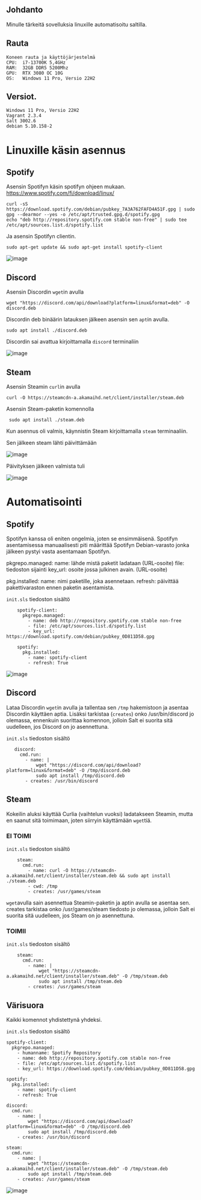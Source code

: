 ## Johdanto

Minulle tärkeitä sovelluksia linuxille automatisoitu saltilla.

## Rauta

    Koneen rauta ja käyttöjärjestelmä
    CPU:  i7-13700K 5,4GHz
    RAM:  32GB DDR5 5200Mhz
    GPU:  RTX 3080 OC 10G
    OS:   Windows 11 Pro, Versio 22H2
    
## Versiot. 
    
    Windows 11 Pro, Versio 22H2
    Vagrant 2.3.4
    Salt 3002.6
    debian 5.10.158-2
    

# Linuxille käsin asennus

## Spotify

Asensin Spotifyn käsin spotifyn ohjeen mukaan. https://www.spotify.com/fi/download/linux/

    curl -sS https://download.spotify.com/debian/pubkey_7A3A762FAFD4A51F.gpg | sudo gpg --dearmor --yes -o /etc/apt/trusted.gpg.d/spotify.gpg
    echo "deb http://repository.spotify.com stable non-free" | sudo tee /etc/apt/sources.list.d/spotify.list

Ja asensin Spotifyn clientin.

    sudo apt-get update && sudo apt-get install spotify-client

![image](https://user-images.githubusercontent.com/122887067/237043327-cf6fe69e-d76f-4e21-b8a6-533452009e55.png)

## Discord

Asensin Discordin `wget`in avulla

    wget "https://discord.com/api/download?platform=linux&format=deb" -O discord.deb
    
Discordin deb binäärin latauksen jälkeen asensin sen `apt`in avulla.

    sudo apt install ./discord.deb

Discordin sai avattua kirjoittamalla `discord` terminaliin

![image](https://user-images.githubusercontent.com/122887067/237050646-0e478c2d-2838-4666-bac7-25b6df45a6ed.png)

## Steam

Asensin Steamin `curl`in avulla

    curl -O https://steamcdn-a.akamaihd.net/client/installer/steam.deb

Asensin Steam-paketin komennolla

     sudo apt install ./steam.deb

Kun asennus oli valmis, käynnistin Steam kirjoittamalla `steam` terminaaliin.

Sen jälkeen steam lähti päivittämään

![image](https://user-images.githubusercontent.com/122887067/237057003-982071a9-3cdd-4be3-86f8-f3b25d1e37bc.png)

Päivityksen jälkeen valmista tuli

![image](https://user-images.githubusercontent.com/122887067/237057309-290de531-5db8-4c63-b8ec-eb407e81871e.png)

# Automatisointi

## Spotify

Spotifyn kanssa oli eniten ongelmia, joten se ensimmäisenä. Spotifyn asentamisessa manuaalisesti piti määrittää Spotifyn Debian-varasto jonka jälkeen pystyi vasta asentamaan Spotifyn.

pkgrepo.managed: 
name: lähde mistä paketit ladataan (URL-osoite)
file: tiedoston sijainti
key_url: osoite jossa julkinen avain. (URL-osoite)

pkg.installed:
name: nimi paketille, joka asennetaan.
refresh: päivittää pakettivaraston ennen paketin asentamista.

`init.sls` tiedoston sisältö

        spotify-client:
          pkgrepo.managed:
            - name: deb http://repository.spotify.com stable non-free
            - file: /etc/apt/sources.list.d/spotify.list
            - key_url: https://download.spotify.com/debian/pubkey_0D811D58.gpg

        spotify:
          pkg.installed:
            - name: spotify-client
            - refresh: True

![image](https://github.com/JuuHil/MiniProject/assets/122887067/9a66a10f-9233-41db-b4b5-7192b1cda934)

## Discord

Lataa Discordin `wget`in avulla ja tallentaa sen `/tmp` hakemistoon
ja asentaa Discordin käyttäen aptia. Lisäksi tarkistaa (`creates`) onko /usr/bin/discord jo olemassa, ennenkuin suorittaa komennon, jolloin Salt ei suorita sitä uudelleen, jos Discord on jo asennettuna.

`init.sls` tiedoston sisältö

       discord:
         cmd.run:
           - name: |
               wget "https://discord.com/api/download?platform=linux&format=deb" -O /tmp/discord.deb
               sudo apt install /tmp/discord.deb
           - creates: /usr/bin/discord

## Steam

Kokeilin aluksi käyttää Curlia (vaihtelun vuoksi) ladatakseen Steamin, mutta en saanut sitä toimimaan, joten siirryin käyttämään `wget`tiä.

### EI TOIMI

`init.sls` tiedoston sisältö

        steam:
          cmd.run:
            - name: curl -O https://steamcdn-a.akamaihd.net/client/installer/steam.deb && sudo apt install ./steam.deb
            - cwd: /tmp
            - creates: /usr/games/steam

`wget`avulla sain asennettua Steamin-paketin ja aptin avulla se asentaa sen.
creates tarkistaa onko /usr/games/steam tiedosto jo olemassa, jolloin Salt ei suorita sitä uudelleen, jos Steam on jo asennettuna.

### TOIMII

`init.sls` tiedoston sisältö

        steam:
          cmd.run:
            - name: |
                wget "https://steamcdn-a.akamaihd.net/client/installer/steam.deb" -O /tmp/steam.deb
                sudo apt install /tmp/steam.deb
            - creates: /usr/games/steam

## Värisuora

Kaikki komennot yhdistettynä yhdeksi. 

`init.sls` tiedoston sisältö

    spotify-client:
      pkgrepo.managed:
        - humanname: Spotify Repository
        - name: deb http://repository.spotify.com stable non-free
        - file: /etc/apt/sources.list.d/spotify.list
        - key_url: https://download.spotify.com/debian/pubkey_0D811D58.gpg

    spotify:
      pkg.installed:
        - name: spotify-client
        - refresh: True
        
    discord:
      cmd.run:
        - name: |
            wget "https://discord.com/api/download?platform=linux&format=deb" -O /tmp/discord.deb
            sudo apt install /tmp/discord.deb
        - creates: /usr/bin/discord

    steam:
      cmd.run:
        - name: |
            wget "https://steamcdn-a.akamaihd.net/client/installer/steam.deb" -O /tmp/steam.deb
            sudo apt install /tmp/steam.deb
        - creates: /usr/games/steam

![image](https://github.com/JuuHil/MiniProject/assets/122887067/7ba4b05c-559b-4894-9dbe-8550723b5a81)







